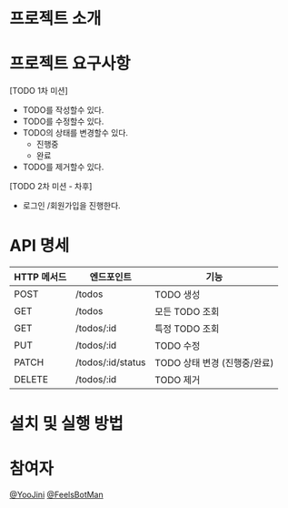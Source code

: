 # 프로젝트 소개




# 프로젝트 요구사항

[TODO 1차 미션]
- TODO를 작성할수 있다.
- TODO를 수정할수 있다.
- TODO의 상태를 변경할수 있다.
    - 진행중
    - 완료
- TODO를 제거할수 있다.

[TODO 2차 미션 - 차후]
- 로그인 /회원가입을 진행한다.


# API 명세
| HTTP 메서드 | 엔드포인트 | 기능 |
|-------------|-------------|--------|
| POST | /todos | TODO 생성 |
| GET | /todos | 모든 TODO 조회 |
| GET | /todos/:id| 특정 TODO 조회 |
| PUT | /todos/:id| TODO 수정 |
| PATCH | /todos/:id/status | TODO 상태 변경 (진행중/완료) |
| DELETE | /todos/:id| TODO 제거 |

# 설치 및 실행 방법






# 참여자
[@YooJini](https://github.com/YooJini)
[@FeelsBotMan](https://github.com/FeelsBotMan)